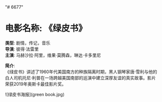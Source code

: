 "# 6677" 
# 电影名称: 《绿皮书》

**类型**: 剧情，传记，音乐  
**导演**: 彼得·法雷里  
**主演**: 马赫沙拉·阿里，维果·莫腾森，琳达·卡多里尼  

**简介**:  
《绿皮书》讲述了1960年代美国南方的种族隔离时期，黑人钢琴家唐·雪利与他的白人司机托尼·利普在一场跨越美国南部的巡演中建立深厚友谊的真实故事。影片荣获2019年奥斯卡最佳影片奖。

![绿皮书海报](green book.jpg)
